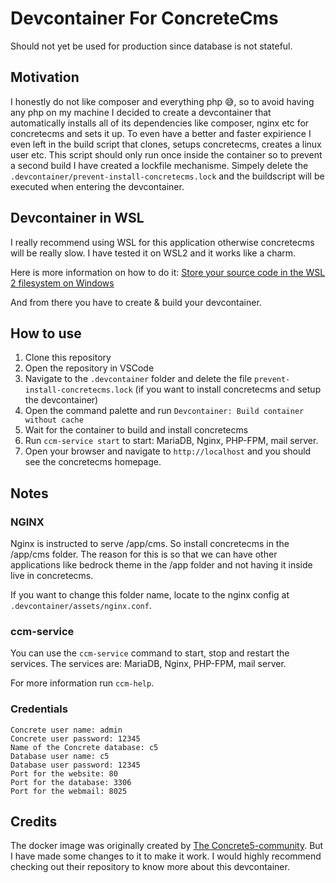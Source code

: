 # Devcontainer For ConcreteCms

Should not yet be used for production since database is not stateful.

## Motivation

I honestly do not like composer and everything php 😅, so to avoid having any php on my machine I decided to create a devcontainer that automatically installs all of its dependencies like composer, nginx etc for concretecms and sets it up. To even have a better and faster expirience I even left in the build script that clones, setups concretecms, creates a linux user etc. This script should only run once inside the container so to prevent a second build I have created a lockfile mechanisme. Simpely delete the `.devcontainer/prevent-install-concretecms.lock` and the buildscript will be executed when entering the devcontainer.

## Devcontainer in WSL

I really recommend using WSL for this application otherwise concretecms will be really slow. I have tested it on WSL2 and it works like a charm.

Here is more information on how to do it: [Store your source code in the WSL 2 filesystem on Windows](https://code.visualstudio.com/remote/advancedcontainers/improve-performance#_store-your-source-code-in-the-wsl-2-filesystem-on-windows)

And from there you have to create & build your devcontainer.

## How to use

1. Clone this repository
1. Open the repository in VSCode
1. Navigate to the `.devcontainer` folder and delete the file `prevent-install-concretecms.lock` (if you want to install concretecms and setup the devcontainer)
1. Open the command palette and run `Devcontainer: Build container without cache`
1. Wait for the container to build and install concretecms
1. Run `ccm-service start` to start: MariaDB, Nginx, PHP-FPM, mail server.
1. Open your browser and navigate to `http://localhost` and you should see the concretecms homepage.


## Notes

### NGINX

Nginx is instructed to serve /app/cms. So install concretecms in the /app/cms folder. The reason for this is so that we can have other applications like bedrock theme in the /app folder and not having it inside live in concretecms.

If you want to change this folder name, locate to the nginx config at `.devcontainer/assets/nginx.conf`.

### ccm-service

You can use the `ccm-service` command to start, stop and restart the services. The services are: MariaDB, Nginx, PHP-FPM, mail server.

For more information run `ccm-help`.

### Credentials

```
Concrete user name: admin
Concrete user password: 12345
Name of the Concrete database: c5
Database user name: c5
Database user password: 12345
Port for the website: 80
Port for the database: 3306
Port for the webmail: 8025
```

## Credits

The docker image was originally created by [The Concrete5-community](https://github.com/concrete5-community/docker5). But I have made some changes to it to make it work. I would highly recommend checking out their repository to know more about this devcontainer.